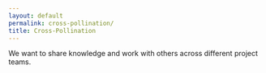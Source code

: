 ```yaml
---
layout: default
permalink: cross-pollination/
title: Cross-Pollination
---
```

We want to share knowledge and work with others across different project teams.
